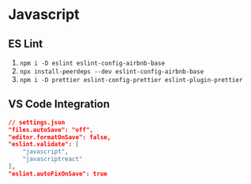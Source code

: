 # Javascript

## ES Lint

1. `npm i -D eslint eslint-config-airbnb-base`
2. `npx install-peerdeps --dev eslint-config-airbnb-base`
3. `npm i -D prettier eslint-config-prettier eslint-plugin-prettier`
   
## VS Code Integration

```json
// settings.json
"files.autoSave": "off",
"editor.formatOnSave": false,
"eslint.validate": [
    "javascript",
    "javascriptreact"
],
"eslint.autoFixOnSave": true
```
